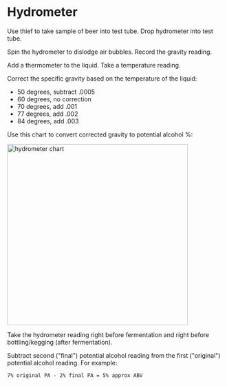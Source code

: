 # Hydrometer

Use thief to take sample of beer into test tube.
Drop hydrometer into test tube.

Spin the hydrometer to dislodge air bubbles.
Record the gravity reading.

Add a thermometer to the liquid.
Take a temperature reading.

Correct the specific gravity based on the temperature of the liquid:

* 50 degrees, subtract .0005
* 60 degrees, no correction
* 70 degrees, add .001
* 77 degrees, add .002
* 84 degrees, add .003

Use this chart to convert corrected gravity to potential alcohol %:

<img alt="hydrometer chart"
src="https://cloud.githubusercontent.com/assets/198/16359869/be68b75e-3afa-11e6-909b-606bab4a4d8c.png"
width="420px">

Take the hydrometer reading right before fermentation
and right before bottling/kegging (after fermentation).

Subtract second ("final") potential alcohol reading
from the first ("original") potential alcohol reading.
For example:

```
7% original PA - 2% final PA = 5% approx ABV
```
